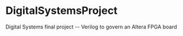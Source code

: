 DigitalSystemsProject
=====================

Digital Systems final project -- Verilog to govern an Altera FPGA board
